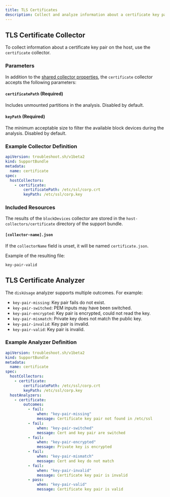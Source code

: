 ```yaml
---
title: TLS Certificates
description: Collect and analyze information about a certificate key pair.
---
```


## TLS Certificate Collector

To collect information about a certificate key pair on the host, use the `certificate` collector.

### Parameters

In addition to the [shared collector properties](/collect/collectors/#shared-properties), the `certificate` collector accepts the following parameters:

#### `certificatePath` (Required)
Includes unmounted partitions in the analysis. Disabled by default.

#### `keyPath` (Required)
The minimum acceptable size to filter the available block devices during the analysis. Disabled by default.

### Example Collector Definition

```yaml
apiVersion: troubleshoot.sh/v1beta2
kind: SupportBundle
metadata:
  name: certificate
spec:
  hostCollectors:
    - certificate:
        certificatePath: /etc/ssl/corp.crt
        keyPath: /etc/ssl/corp.key
```

### Included Resources

The results of the `blockDevices` collector are stored in the `host-collectors/certificate` directory of the support bundle.

#### `[collector-name].json`

If the `collectorName` field is unset, it will be named `certificate.json`.

Example of the resulting file:

```
key-pair-valid
```

## TLS Certificate Analyzer

The `diskUsage` analyzer supports multiple outcomes. For example:

- `key-pair-missing`: Key pair fails do not exist.
- `key-pair-switched`: PEM inputs may have been switched.
- `key-pair-encrypted`: Key pair is encrypted, could not read the key.
- `key-pair-mismatch`: Private key does not match the public key.
- `key-pair-invalid`: Key pair is invalid.
- `key-pair-valid`: Key pair is invalid.

### Example Analyzer Definition

```yaml
apiVersion: troubleshoot.sh/v1beta2
kind: SupportBundle
metadata:
  name: certificate
spec:
  hostCollectors:
    - certificate:
        certificatePath: /etc/ssl/corp.crt
        keyPath: /etc/ssl/corp.key
  hostAnalyzers:
    - certificate:
        outcomes:
          - fail:
              when: "key-pair-missing"
              message: Certificate key pair not found in /etc/ssl
          - fail:
              when: "key-pair-switched"
              message: Cert and key pair are switched
          - fail:
              when: "key-pair-encrypted"
              message: Private key is encrypted
          - fail:
              when: "key-pair-mismatch"
              message: Cert and key do not match
          - fail:
              when: "key-pair-invalid"
              message: Certificate key pair is invalid
          - pass:
              when: "key-pair-valid"
              message: Certificate key pair is valid
```
